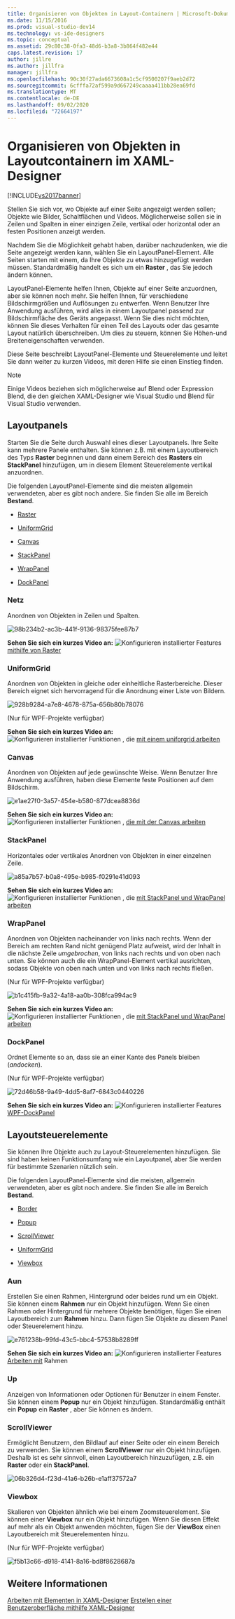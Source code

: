 ```yaml
---
title: Organisieren von Objekten in Layout-Containern | Microsoft-Dokumentation
ms.date: 11/15/2016
ms.prod: visual-studio-dev14
ms.technology: vs-ide-designers
ms.topic: conceptual
ms.assetid: 29c80c38-0fa3-48d6-b3a8-3b864f482e44
caps.latest.revision: 17
author: jillre
ms.author: jillfra
manager: jillfra
ms.openlocfilehash: 90c30f27ada6673608a1c5cf9500207f9aeb2d72
ms.sourcegitcommit: 6cfffa72af599a9d667249caaaa411bb28ea69fd
ms.translationtype: MT
ms.contentlocale: de-DE
ms.lasthandoff: 09/02/2020
ms.locfileid: "72664197"
---
```

# <a name="organize-objects-into-layout-containers-in-xaml-designer"></a>Organisieren von Objekten in Layoutcontainern im XAML-Designer
[!INCLUDE[vs2017banner](../includes/vs2017banner.md)]

Stellen Sie sich vor, wo Objekte auf einer Seite angezeigt werden sollen; Objekte wie Bilder, Schaltflächen und Videos. Möglicherweise sollen sie in Zeilen und Spalten in einer einzigen Zeile, vertikal oder horizontal oder an festen Positionen anzeigt werden.

 Nachdem Sie die Möglichkeit gehabt haben, darüber nachzudenken, wie die Seite angezeigt werden kann, wählen Sie ein LayoutPanel-Element. Alle Seiten starten mit einem, da Ihre Objekte zu etwas hinzugefügt werden müssen. Standardmäßig handelt es sich um ein **Raster** , das Sie jedoch ändern können.

 LayoutPanel-Elemente helfen Ihnen, Objekte auf einer Seite anzuordnen, aber sie können noch mehr. Sie helfen Ihnen, für verschiedene Bildschirmgrößen und Auflösungen zu entwerfen. Wenn Benutzer Ihre Anwendung ausführen, wird alles in einem Layoutpanel passend zur Bildschirmfläche des Geräts angepasst. Wenn Sie dies nicht möchten, können Sie dieses Verhalten für einen Teil des Layouts oder das gesamte Layout natürlich überschreiben. Um dies zu steuern, können Sie Höhen-und Breiteneigenschaften verwenden.

 Diese Seite beschreibt LayoutPanel-Elemente und Steuerelemente und leitet Sie dann weiter zu kurzen Videos, mit deren Hilfe sie einen Einstieg finden.

> [!NOTE]
> Einige Videos beziehen sich möglicherweise auf Blend oder Expression Blend, die den gleichen XAML-Designer wie Visual Studio und Blend für Visual Studio verwenden.

## <a name="layout-panels"></a>Layoutpanels
 Starten Sie die Seite durch Auswahl eines dieser Layoutpanels. Ihre Seite kann mehrere Panele enthalten. Sie können z.B. mit einem Layoutbereich des Typs **Raster** beginnen und dann einem Bereich des **Rasters** ein **StackPanel** hinzufügen, um in diesem Element Steuerelemente vertikal anzuordnen.

 Die folgenden LayoutPanel-Elemente sind die meisten allgemein verwendeten, aber es gibt noch andere. Sie finden Sie alle im Bereich **Bestand**.

- [Raster](#Grid)

- [UniformGrid](#Uniform)

- [Canvas](#Canvas)

- [StackPanel](#Stack)

- [WrapPanel](#Wrap)

- [DockPanel](#Dock)

### <a name="grid"></a><a name="Grid"></a> Netz
 Anordnen von Objekten in Zeilen und Spalten.

 ![](../designers/media/98b234b2-ac3b-441f-9136-98375fee87b7.png "98b234b2-ac3b-441f-9136-98375fee87b7")

 **Sehen Sie sich ein kurzes Video an:** ![Konfigurieren installierter Features](../designers/media/bldadminconsoleinitialconfigicon.PNG "BldAdminConsoleInitialConfigIcon") [mithilfe von Raster](http://www.popscreen.com/v/6A4hj/Microsoft-Expression-Blend-Using-Grids)

### <a name="uniformgrid"></a><a name="Uniform"></a> UniformGrid
 Anordnen von Objekten in gleiche oder einheitliche Rasterbereiche. Dieser Bereich eignet sich hervorragend für die Anordnung einer Liste von Bildern.

 ![](../designers/media/928b9284-a7e8-4678-875a-656b80b78076.png "928b9284-a7e8-4678-875a-656b80b78076")

 (Nur für WPF-Projekte verfügbar)

 **Sehen Sie sich ein kurzes Video an:** ![Konfigurieren installierter Funktionen](../designers/media/bldadminconsoleinitialconfigicon.PNG "BldAdminConsoleInitialConfigIcon") , die [mit einem uniforgrid arbeiten](http://www.popscreen.com/v/6A4iq/Microsoft-Expression-Blend-Working-with-a-UniformGrid)

### <a name="canvas"></a><a name="Canvas"></a> Canvas
 Anordnen von Objekten auf jede gewünschte Weise. Wenn Benutzer Ihre Anwendung ausführen, haben diese Elemente feste Positionen auf dem Bildschirm.

 ![](../designers/media/e1ae27f0-3a57-454e-b580-877dcea8836d.png "e1ae27f0-3a57-454e-b580-877dcea8836d")

 **Sehen Sie sich ein kurzes Video an:** ![Konfigurieren installierter Funktionen](../designers/media/bldadminconsoleinitialconfigicon.PNG "BldAdminConsoleInitialConfigIcon") , [die mit der Canvas arbeiten](http://www.popscreen.com/v/6A4hT/Microsoft-Expression-Blend-Working-with-the-Canvas)

### <a name="stackpanel"></a><a name="Stack"></a> StackPanel
 Horizontales oder vertikales Anordnen von Objekten in einer einzelnen Zeile.

 ![](../designers/media/a85a7b57-b0a8-495e-b985-f0291e41d093.png "a85a7b57-b0a8-495e-b985-f0291e41d093")

 **Sehen Sie sich ein kurzes Video an:** ![Konfigurieren installierter Funktionen](../designers/media/bldadminconsoleinitialconfigicon.PNG "BldAdminConsoleInitialConfigIcon") , die [mit StackPanel und WrapPanel arbeiten](http://www.popscreen.com/v/6A4i5/Microsoft-Expression-Blend-Using-the-StackPanel-and-WrapPanel)

### <a name="wrappanel"></a><a name="Wrap"></a> WrapPanel
 Anordnen von Objekten nacheinander von links nach rechts. Wenn der Bereich am rechten Rand nicht genügend Platz aufweist, wird der Inhalt in die nächste Zeile *umgebrochen*, von links nach rechts und von oben nach unten. Sie können auch die ein WrapPanel-Element vertikal ausrichten, sodass Objekte von oben nach unten und von links nach rechts fließen.

 (Nur für WPF-Projekte verfügbar)

 ![](../designers/media/b1c415fb-9a32-4a18-aa0b-308fca994ac9.png "b1c415fb-9a32-4a18-aa0b-308fca994ac9")

 **Sehen Sie sich ein kurzes Video an:** ![Konfigurieren installierter Funktionen](../designers/media/bldadminconsoleinitialconfigicon.PNG "BldAdminConsoleInitialConfigIcon") , die [mit StackPanel und WrapPanel arbeiten](http://www.popscreen.com/v/6A4i5/Microsoft-Expression-Blend-Using-the-StackPanel-and-WrapPanel)

### <a name="dockpanel"></a><a name="Dock"></a> DockPanel
 Ordnet Elemente so an, dass sie an einer Kante des Panels bleiben (*andocken*).

 (Nur für WPF-Projekte verfügbar)

 ![](../designers/media/72d46b58-9a49-4dd5-8af7-6843c0440226.png "72d46b58-9a49-4dd5-8af7-6843c0440226")

 **Sehen Sie sich ein kurzes Video an:** ![Konfigurieren installierter Features](../designers/media/bldadminconsoleinitialconfigicon.PNG "BldAdminConsoleInitialConfigIcon") [WPF-DockPanel](https://www.youtube.com/watch?v=EBH_OIM-zPo)

## <a name="layout-controls"></a>Layoutsteuerelemente
 Sie können Ihre Objekte auch zu Layout-Steuerelementen hinzufügen. Sie sind haben keinen Funktionsumfang wie ein Layoutpanel, aber Sie werden für bestimmte Szenarien nützlich sein.

 Die folgenden LayoutPanel-Elemente sind die meisten, allgemein verwendeten, aber es gibt noch andere. Sie finden Sie alle im Bereich **Bestand**.

- [Border](#Border)

- [Popup](#Popup)

- [ScrollViewer](#Scroll)

- [UniformGrid](#Uniform)

- [Viewbox](#View)

### <a name="border"></a><a name="Border"></a> Aun
 Erstellen Sie einen Rahmen, Hintergrund oder beides rund um ein Objekt. Sie können einem **Rahmen** nur ein Objekt hinzufügen. Wenn Sie einen Rahmen oder Hintergrund für mehrere Objekte benötigen, fügen Sie einen Layoutbereich zum **Rahmen** hinzu. Dann fügen Sie Objekte zu diesem Panel oder Steuerelement hinzu.

 ![](../designers/media/e761238b-99fd-43c5-bbc4-57538b8289ff.png "e761238b-99fd-43c5-bbc4-57538b8289ff")

 **Sehen Sie sich ein kurzes Video an:** ![Konfigurieren installierter Features](../designers/media/bldadminconsoleinitialconfigicon.PNG "BldAdminConsoleInitialConfigIcon") [Arbeiten mit](http://www.popscreen.com/v/6A4hB/Microsoft-Expression-Blend-Working-with-Borders) Rahmen

### <a name="popup"></a><a name="Popup"></a> Up
 Anzeigen von Informationen oder Optionen für Benutzer in einem Fenster. Sie können einem **Popup** nur ein Objekt hinzufügen. Standardmäßig enthält ein **Popup** ein **Raster** , aber Sie können es ändern.

### <a name="scrollviewer"></a><a name="Scroll"></a> ScrollViewer
 Ermöglicht Benutzern, den Bildlauf auf einer Seite oder ein einem Bereich zu verwenden. Sie können einem **ScrollViewer** nur ein Objekt hinzufügen. Deshalb ist es sehr sinnvoll, einen Layoutbereich hinzuzufügen, z.B. ein **Raster** oder ein **StackPanel**.

 ![](../designers/media/06b326d4-f23d-41a6-b26b-e1aff37572a7.png "06b326d4-f23d-41a6-b26b-e1aff37572a7")

### <a name="viewbox"></a><a name="View"></a> Viewbox
 Skalieren von Objekten ähnlich wie bei einem Zoomsteuerelement. Sie können einer **Viewbox** nur ein Objekt hinzufügen. Wenn Sie diesen Effekt auf mehr als ein Objekt anwenden möchten, fügen Sie der **ViewBox** einen Layoutbereich mit Steuerelementen hinzu.

 (Nur für WPF-Projekte verfügbar)

 ![](../designers/media/f5b13c66-d918-4141-8a16-bd8f8628687a.png "f5b13c66-d918-4141-8a16-bd8f8628687a")

## <a name="see-also"></a>Weitere Informationen
 [Arbeiten mit Elementen in XAML-Designer](../designers/working-with-elements-in-xaml-designer.md) [Erstellen einer Benutzeroberfläche mithilfe XAML-Designer](../designers/creating-a-ui-by-using-xaml-designer-in-visual-studio.md)
